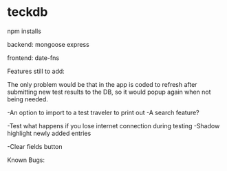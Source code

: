 # teckdb
npm installs

backend:
mongoose
express

frontend:
date-fns



Features still to add:
<!-- -"How many anodes will you be testing?" with a number dropdown to select how many anode test inputs show up on screeen for quicker use, rather than adding an anode one by one (maybe make it an alert?)--> The only problem would be that in the app is coded to refresh after submitting new test results to the DB, so it would popup again when not being needed. 
-An option to import to a test traveler to print out
-A search feature?
<!-- -download the background images to reduce loadtime -->
-Test what happens if you lose internet connection during testing
-Shadow highlight newly added entries
<!-- -Are you sure you want to delete alert -->
-Clear fields button



Known Bugs:
<!-- -Selected number of anodes doesn't work properly. Only the first two test rows to the database. -->